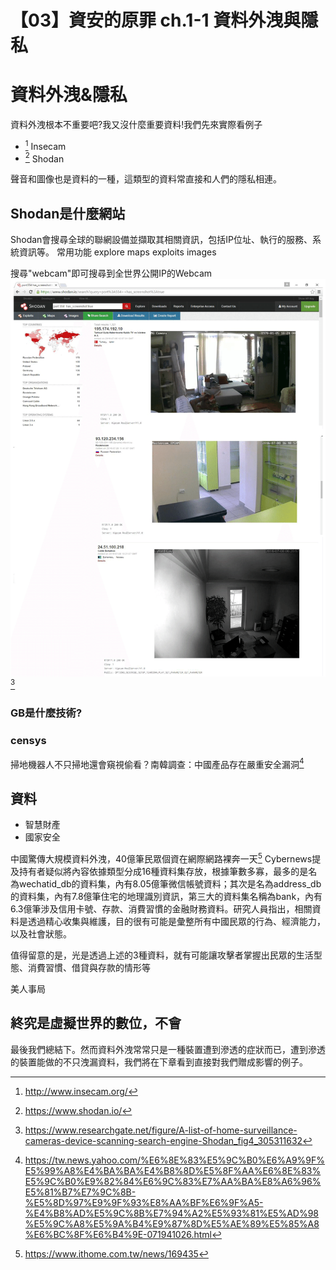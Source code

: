 # 【03】資安的原罪 ch.1-1 資料外洩與隱私

# 資料外洩&隱私
資料外洩根本不重要吧?我又沒什麼重要資料!我們先來實際看例子
- [^1] Insecam
- [^2] Shodan

聲音和圖像也是資料的一種，這類型的資料常直接和人們的隱私相連。

## Shodan是什麼網站

Shodan會搜尋全球的聯網設備並擷取其相關資訊，包括IP位址、執行的服務、系統資訊等。
常用功能
explore
maps
exploits
images

搜尋"webcam"即可搜尋到全世界公開IP的Webcam
![alt text](image.png)[^6]

### GB是什麼技術?

### censys


掃地機器人不只掃地還會窺視偷看？南韓調查：中國產品存在嚴重安全漏洞[^5] 

## 資料
 - 智慧財產
 - 國家安全

中國驚傳大規模資料外洩，40億筆民眾個資在網際網路裸奔一天[^4]
Cybernews提及持有者疑似將內容依據類型分成16種資料集存放，根據筆數多寡，最多的是名為wechatid_db的資料集，內有8.05億筆微信帳號資料；其次是名為address_db的資料集，內有7.8億筆住宅的地理識別資訊，第三大的資料集名稱為bank，內有6.3億筆涉及信用卡號、存款、消費習慣的金融財務資料。研究人員指出，相關資料是透過精心收集與維護，目的很有可能是彙整所有中國民眾的行為、經濟能力，以及社會狀態。

值得留意的是，光是透過上述的3種資料，就有可能讓攻擊者掌握出民眾的生活型態、消費習慣、借貸與存款的情形等

美人事局

## 終究是虛擬世界的數位，不會
最後我們總結下。然而資料外洩常常只是一種裝置遭到滲透的症狀而已，遭到滲透的裝置能做的不只洩漏資料，我們將在下章看到直接對我們贈成影響的例子。


[^1]: http://www.insecam.org/
[^2]: https://www.shodan.io/
[^3]: https://censys.com/
[^4]: https://www.ithome.com.tw/news/169435
[^5]: https://tw.news.yahoo.com/%E6%8E%83%E5%9C%B0%E6%A9%9F%E5%99%A8%E4%BA%BA%E4%B8%8D%E5%8F%AA%E6%8E%83%E5%9C%B0%E9%82%84%E6%9C%83%E7%AA%BA%E8%A6%96%E5%81%B7%E7%9C%8B-%E5%8D%97%E9%9F%93%E8%AA%BF%E6%9F%A5-%E4%B8%AD%E5%9C%8B%E7%94%A2%E5%93%81%E5%AD%98%E5%9C%A8%E5%9A%B4%E9%87%8D%E5%AE%89%E5%85%A8%E6%BC%8F%E6%B4%9E-071941026.html
[^6]: https://www.researchgate.net/figure/A-list-of-home-surveillance-cameras-device-scanning-search-engine-Shodan_fig4_305311632